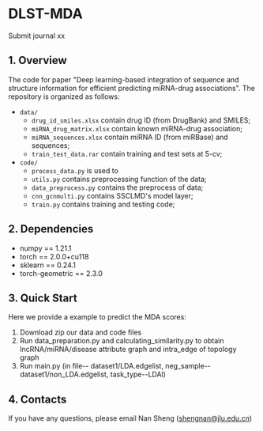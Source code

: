 # DLST-MDA
Submit journal xx
## 1. Overview
The code for paper "Deep learning-based integration of sequence and structure information for efficient predicting miRNA-drug associations". The repository is organized as follows:

+ `data/`
  * `drug_id_smiles.xlsx` contain drug ID (from DrugBank) and SMILES;
  * `miRNA_drug_matrix.xlsx` contain known miRNA-drug association;
  * `miRNA_sequences.xlsx` contain miRNA ID (from miRBase) and sequences;
  * `train_test_data.rar` contain training and test sets at 5-cv;
+ `code/`
  * `process_data.py` is used to 
  * `utils.py` contains preprocessing function of the data;
  * `data_preprocess.py` contains the preprocess of data;
  * `cnn_gcnmulti.py` contains SSCLMD's model layer;
  * `train.py` contains training and testing code;

## 2. Dependencies
* numpy == 1.21.1
* torch == 2.0.0+cu118
* sklearn == 0.24.1
* torch-geometric == 2.3.0

## 3. Quick Start
Here we provide a example to predict the MDA scores:

1. Download zip our data and code files
2. Run data_preparation.py and calculating_similarity.py to obtain lncRNA/miRNA/disease attribute graph and intra_edge of topology graph 
3. Run main.py (in file-- dataset1/LDA.edgelist, neg_sample-- dataset1/non_LDA.edgelist, task_type--LDAl)

## 4. Contacts
If you have any questions, please email Nan Sheng (shengnan@jlu.edu.cn)

